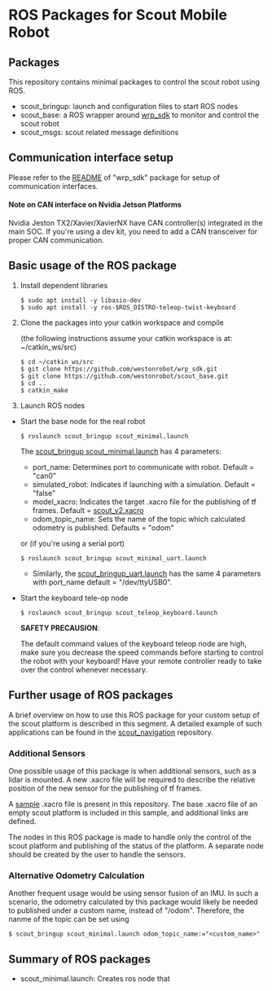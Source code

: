 # ROS Packages for Scout Mobile Robot

## Packages

This repository contains minimal packages to control the scout robot using ROS. 

* scout_bringup: launch and configuration files to start ROS nodes 
* scout_base: a ROS wrapper around [wrp_sdk](https://github.com/westonrobot/wrp_sdk) to monitor and control the scout robot
* scout_msgs: scout related message definitions

## Communication interface setup

Please refer to the [README](https://github.com/westonrobot/wrp_sdk#hardware-interface) of "wrp_sdk" package for setup of communication interfaces.

#### Note on CAN interface on Nvidia Jetson Platforms

Nvidia Jeston TX2/Xavier/XavierNX have CAN controller(s) integrated in the main SOC. If you're using a dev kit, you need to add a CAN transceiver for proper CAN communication. 

## Basic usage of the ROS package

1. Install dependent libraries

    ```
    $ sudo apt install -y libasio-dev
    $ sudo apt install -y ros-$ROS_DISTRO-teleop-twist-keyboard
    ```

2. Clone the packages into your catkin workspace and compile

    (the following instructions assume your catkin workspace is at: ~/catkin_ws/src)

    ```
    $ cd ~/catkin_ws/src
    $ git clone https://github.com/westonrobot/wrp_sdk.git
    $ git clone https://github.com/westonrobot/scout_base.git
    $ cd ..
    $ catkin_make
    ```

4. Launch ROS nodes
 
* Start the base node for the real robot

    ```
    $ roslaunch scout_bringup scout_minimal.launch
    ```

    The [scout_bringup scout_minimal.launch](scout_bringup/launch/scout_minimal.launch) has 4 parameters:

    - port_name: Determines port to communicate with robot. Default = "can0"
    - simulated_robot: Indicates if launching with a simulation. Default = "false"
    - model_xacro: Indicates the target .xacro file for the publishing of tf frames. Default = [scout_v2.xacro](scout_base/description/scout_v2.xacro)
    - odom_topic_name: Sets the name of the topic which calculated odometry is published. Defaults = "odom"

    or (if you're using a serial port)
        
    ```
    $ roslaunch scout_bringup scout_minimal_uart.launch
    ```

    - Similarly, the [scout_bringup_uart.launch](scout_bringup/launch/scout_minimal_uart.launch) has the same 4 parameters with port_name default = "/dev/ttyUSB0".


* Start the keyboard tele-op node

    ```
    $ roslaunch scout_bringup scout_teleop_keyboard.launch
    ```

    **SAFETY PRECAUSION**: 

    The default command values of the keyboard teleop node are high, make sure you decrease the speed commands before starting to control the robot with your keyboard! Have your remote controller ready to take over the control whenever necessary. 

## Further usage of ROS packages
A brief overview on how to use this ROS package for your custom setup of the scout platform is described in this segment. A detailed example of such applications can be found in the [scout_navigation]() repository.

### Additional Sensors
One possible usage of this package is when additional sensors, such as a lidar is mounted. A new .xacro file will be required to describe the relative position of the new sensor for the publishing of tf frames. 

A [sample](samples/scout_v2_nav.xacro) .xacro file is present in this repository. The base .xacro file of an empty scout platform is included in this sample, and additional links are defined. 

The nodes in this ROS package is made to handle only the control of the scout platform and publishing of the status of the platform. A separate node should be created by the user to handle the sensors.

### Alternative Odometry Calculation

Another frequent usage would be using sensor fusion of an IMU. In such a scenario, the odometry calculated by this package would likely be needed to published under a custom name, instead of "/odom". Therefore, the nanme of the topic can be set using
```
$ scout_bringup scout_minimal.launch odom_topic_name:="<custom_name>"
``` 



## Summary of ROS packages

- scout_minimal.launch: Creates ros node that 
